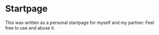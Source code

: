 Startpage
=========

This was written as a personal startpage for myself and my partner. Feel free to use and abuse it.
